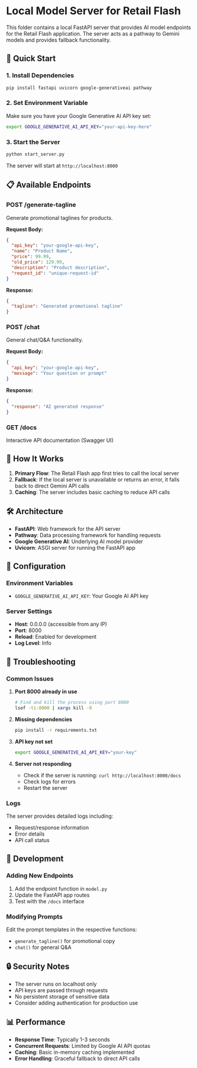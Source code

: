 # Local Model Server for Retail Flash

This folder contains a local FastAPI server that provides AI model endpoints for the Retail Flash application. The server acts as a pathway to Gemini models and provides fallback functionality.

## 🚀 Quick Start

### 1. Install Dependencies

```bash
pip install fastapi uvicorn google-generativeai pathway
```

### 2. Set Environment Variable

Make sure you have your Google Generative AI API key set:

```bash
export GOOGLE_GENERATIVE_AI_API_KEY="your-api-key-here"
```

### 3. Start the Server

```bash
python start_server.py
```

The server will start at `http://localhost:8000`

## 📋 Available Endpoints

### POST /generate-tagline
Generate promotional taglines for products.

**Request Body:**
```json
{
  "api_key": "your-google-api-key",
  "name": "Product Name",
  "price": 99.99,
  "old_price": 129.99,
  "description": "Product description",
  "request_id": "unique-request-id"
}
```

**Response:**
```json
{
  "tagline": "Generated promotional tagline"
}
```

### POST /chat
General chat/Q&A functionality.

**Request Body:**
```json
{
  "api_key": "your-google-api-key",
  "message": "Your question or prompt"
}
```

**Response:**
```json
{
  "response": "AI generated response"
}
```

### GET /docs
Interactive API documentation (Swagger UI)

## 🔄 How It Works

1. **Primary Flow**: The Retail Flash app first tries to call the local server
2. **Fallback**: If the local server is unavailable or returns an error, it falls back to direct Gemini API calls
3. **Caching**: The server includes basic caching to reduce API calls

## 🛠️ Architecture

- **FastAPI**: Web framework for the API server
- **Pathway**: Data processing framework for handling requests
- **Google Generative AI**: Underlying AI model provider
- **Uvicorn**: ASGI server for running the FastAPI app

## 🔧 Configuration

### Environment Variables
- `GOOGLE_GENERATIVE_AI_API_KEY`: Your Google AI API key

### Server Settings
- **Host**: 0.0.0.0 (accessible from any IP)
- **Port**: 8000
- **Reload**: Enabled for development
- **Log Level**: Info

## 🚨 Troubleshooting

### Common Issues

1. **Port 8000 already in use**
   ```bash
   # Find and kill the process using port 8000
   lsof -ti:8000 | xargs kill -9
   ```

2. **Missing dependencies**
   ```bash
   pip install -r requirements.txt
   ```

3. **API key not set**
   ```bash
   export GOOGLE_GENERATIVE_AI_API_KEY="your-key"
   ```

4. **Server not responding**
   - Check if the server is running: `curl http://localhost:8000/docs`
   - Check logs for errors
   - Restart the server

### Logs
The server provides detailed logs including:
- Request/response information
- Error details
- API call status

## 📝 Development

### Adding New Endpoints

1. Add the endpoint function in `model.py`
2. Update the FastAPI app routes
3. Test with the `/docs` interface

### Modifying Prompts

Edit the prompt templates in the respective functions:
- `generate_tagline()` for promotional copy
- `chat()` for general Q&A

## 🔒 Security Notes

- The server runs on localhost only
- API keys are passed through requests
- No persistent storage of sensitive data
- Consider adding authentication for production use

## 📊 Performance

- **Response Time**: Typically 1-3 seconds
- **Concurrent Requests**: Limited by Google AI API quotas
- **Caching**: Basic in-memory caching implemented
- **Error Handling**: Graceful fallback to direct API calls 